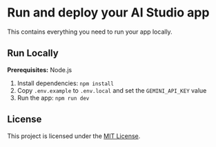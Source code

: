# Run and deploy your AI Studio app

This contains everything you need to run your app locally.

## Run Locally

**Prerequisites:**  Node.js


1. Install dependencies:
   `npm install`
2. Copy `.env.example` to `.env.local` and set the `GEMINI_API_KEY` value
3. Run the app:
   `npm run dev`

## License

This project is licensed under the [MIT License](LICENSE).
